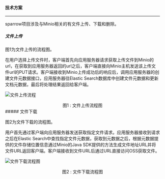 #### 技术方案

***

sparrow项目涉及与Minio相关的有文件上传、下载和删除。

##### 文件上传

图1为文件上传的流程图。

在用户选择上传文件时，客户端首先向应用服务器请求获取上传文件到Minio的url，在获取到应用服务器返回的url之后，客户端直接向Minio主机发送该上传文件url的PUT请求。客户端接收到Minio上传成功后的响应后，调用应用服务器的创建文件元数据接口，应用服务器往Elastic Search数据库中创建文件元数据和更新文档元数据，最后将处理结果返回给客户端。

![文件上传流程](D:\J2EE\实训\文件上传流程.jpg)

<center>图1 : 文件上传流程图</center>
##### 文件下载

图2为文件下载的流程图。

用户首先通过客户端向应用服务器发送获取指定文件请求。应用服务器接收到请求之后在Elastic Search中查找指定文件元数据，获取到元数据之后，根据元数据提供的文件存储位置信息通过Minio的Java SDK提供的方法生成文件地址URL并将文件URL返回客户端。客户端接收到文件URL后通过URL直接访问OSS获取文件。

![文件下载流程图](D:\J2EE\实训\minio文件下载流程图.jpg)

<center>图2 : 文件下载流程图</center>

